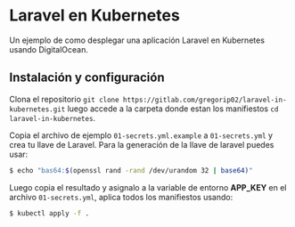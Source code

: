 # Laravel en Kubernetes

Un ejemplo de como desplegar una aplicación Laravel en Kubernetes usando DigitalOcean.

## Instalación y configuración
Clona el repositorio `git clone https://gitlab.com/gregorip02/laravel-in-kubernetes.git`
luego accede a la carpeta donde estan los manifiestos `cd laravel-in-kubernetes`.

Copia el archivo de ejemplo `01-secrets.yml.example` a `01-secrets.yml` y crea tu llave
de Laravel. Para la generación de la llave de laravel puedes usar:

```bash
$ echo "bas64:$(openssl rand -rand /dev/urandom 32 | base64)"
```

Luego copia el resultado y asignalo a la variable de entorno **APP_KEY** en el archivo
`01-secrets.yml`, aplica todos los manifiestos usando:

``` bash
$ kubectl apply -f .
```